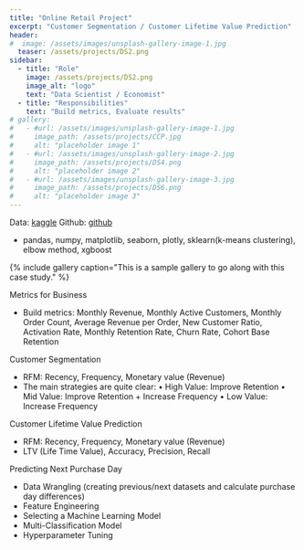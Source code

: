 ```yaml
---
title: "Online Retail Project"
excerpt: "Customer Segmentation / Customer Lifetime Value Prediction"
header:
#  image: /assets/images/unsplash-gallery-image-1.jpg
  teaser: /assets/projects/DS2.png
sidebar:
  - title: "Role"
    image: /assets/projects/DS2.png
    image_alt: "logo"
    text: "Data Scientist / Economist"
  - title: "Responsibilities"
    text: "Build metrics, Evaluate results"
# gallery:
#   - #url: /assets/images/unsplash-gallery-image-1.jpg
#     image_path: /assets/projects/CCP.jpg
#     alt: "placeholder image 1"
#   - #url: /assets/images/unsplash-gallery-image-2.jpg
#     image_path: /assets/projects/DS4.png
#     alt: "placeholder image 2"
#   - #url: /assets/images/unsplash-gallery-image-3.jpg
#     image_path: /assets/projects/DS6.png
#     alt: "placeholder image 3"
---
```


Data: [kaggle](https://www.kaggle.com/vijayuv/onlineretail)
Github: [github](https://github.com/youngminju-phd/Online_Retail_Project)

- pandas, numpy, matplotlib, seaborn, plotly, sklearn(k-means clustering), elbow method, xgboost

{% include gallery caption="This is a sample gallery to go along with this case study." %}

Metrics for Business
- Build metrics: 
Monthly Revenue, Monthly Active Customers, Monthly Order Count, Average Revenue per Order, 
New Customer Ratio, Activation Rate, Monthly Retention Rate, Churn Rate, Cohort Base Retention

Customer Segmentation
- RFM: Recency, Frequency, Monetary value (Revenue)
- The main strategies are quite clear:
•	High Value: Improve Retention
•	Mid Value: Improve Retention + Increase Frequency
•	Low Value: Increase Frequency

Customer Lifetime Value Prediction
- RFM: Recency, Frequency, Monetary value (Revenue)
- LTV (Life Time Value), Accuracy, Precision, Recall

Predicting Next Purchase Day
-	Data Wrangling (creating previous/next datasets and calculate purchase day differences)
-	Feature Engineering
-	Selecting a Machine Learning Model
-	Multi-Classification Model
-	Hyperparameter Tuning